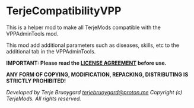 # TerjeCompatibilityVPP

This is a helper mod to make all TerjeMods compatible with the VPPAdminTools mod.

This mod add additional parameters such as diseases, skills, etc to the additional tab in the VPPAdminTools.

**IMPORTANT: Please read the [LICENSE AGREEMENT](LICENSE.md) before use.**

**ANY FORM OF COPYING, MODIFICATION, REPACKING, DISTRIBUTING IS STRICTLY PROHIBITED!**

*Developed by Terje Bruoygard <terjebruoygard@proton.me>*
*Copyright (c) TerjeMods. All rights reserved.*